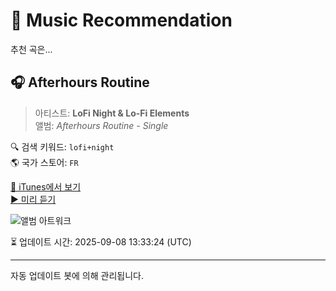 
# 🎵 Music Recommendation

추천 곡은...

## 🎧 Afterhours Routine  
> 아티스트: **LoFi Night & Lo-Fi Elements**  
> 앨범: _Afterhours Routine - Single_  

🔍 검색 키워드: `lofi+night`  
🌎 국가 스토어: `FR`

[🔗 iTunes에서 보기](https://music.apple.com/fr/album/afterhours-routine/1828682328?i=1828682329&uo=4)  
[▶️ 미리 듣기](https://audio-ssl.itunes.apple.com/itunes-assets/AudioPreview211/v4/c6/68/59/c6685951-9217-fe44-7c43-53060ec0c33b/mzaf_2658684033034420095.plus.aac.p.m4a)

![앨범 아트워크](https://is1-ssl.mzstatic.com/image/thumb/Music211/v4/4a/0c/6c/4a0c6c77-02ff-f055-7d14-be4a5e354917/cover.jpg/100x100bb.jpg)

⏳ 업데이트 시간: 2025-09-08 13:33:24 (UTC)

---
자동 업데이트 봇에 의해 관리됩니다.
